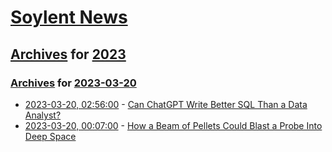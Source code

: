 # [Soylent News](../../../README.md)

## [Archives](../../index.md) for [2023](../index.md)

### [Archives](../../index.md) for [2023-03-20](index.md)

* [2023-03-20, 02:56:00](https://soylentnews.org/article.pl?sid=23/03/19/1227208&from=rss) - [Can ChatGPT Write Better SQL Than a Data Analyst?](https://soylentnews.org/article.pl?sid=23/03/19/1227208&from=rss)
* [2023-03-20, 00:07:00](https://soylentnews.org/article.pl?sid=23/03/19/1220241&from=rss) - [How a Beam of Pellets Could Blast a Probe Into Deep Space](https://soylentnews.org/article.pl?sid=23/03/19/1220241&from=rss)
